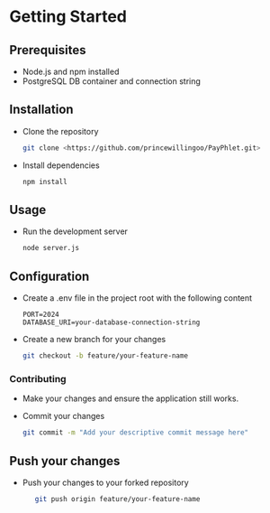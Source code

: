 # Getting Started

## Prerequisites

- Node.js and npm installed
- PostgreSQL DB container and connection string

## Installation

- Clone the repository

   ```bash
   git clone <https://github.com/princewillingoo/PayPhlet.git>
   ```

- Install dependencies

   ```bash
   npm install
   ```

## Usage

- Run the development server

   ```bash
   node server.js
   ```

## Configuration

- Create a .env file in the project root with the following content

   ```plain-text
   PORT=2024
   DATABASE_URI=your-database-connection-string
   ```

- Create a new branch for your changes

   ```bash
   git checkout -b feature/your-feature-name
   ```

### Contributing

- Make your changes and ensure the application still works.

- Commit your changes

   ```bash
   git commit -m "Add your descriptive commit message here"
   ```

## Push your changes

- Push your changes to your forked repository

   ```bash
      git push origin feature/your-feature-name
   ```
